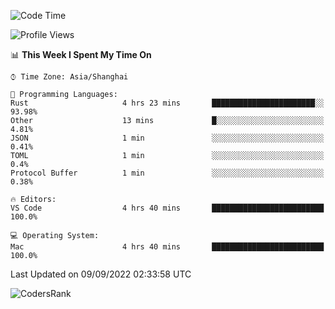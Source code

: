 <!--START_SECTION:waka-->
![Code Time](http://img.shields.io/badge/Code%20Time-1%2C676%20hrs%2022%20mins-blue)

![Profile Views](http://img.shields.io/badge/Profile%20Views-14-blue)

📊 **This Week I Spent My Time On** 

```text
⌚︎ Time Zone: Asia/Shanghai

💬 Programming Languages: 
Rust                     4 hrs 23 mins       ███████████████████████░░   93.98% 
Other                    13 mins             █░░░░░░░░░░░░░░░░░░░░░░░░   4.81% 
JSON                     1 min               ░░░░░░░░░░░░░░░░░░░░░░░░░   0.41% 
TOML                     1 min               ░░░░░░░░░░░░░░░░░░░░░░░░░   0.4% 
Protocol Buffer          1 min               ░░░░░░░░░░░░░░░░░░░░░░░░░   0.38%

🔥 Editors: 
VS Code                  4 hrs 40 mins       █████████████████████████   100.0%

💻 Operating System: 
Mac                      4 hrs 40 mins       █████████████████████████   100.0%

```


 Last Updated on 09/09/2022 02:33:58 UTC
<!--END_SECTION:waka-->

![CodersRank](https://cr-skills-chart-widget.azurewebsites.net/api/api?username=BugenZhao&padding=16&tooltip=true&branding=false&sort-by-score=true&skills=Rust%2C%20Swift%2C%20C%2C%20TypeScript%2C%20Java%2C%20Go%2C%20Dart%2C%20C%2B%2B%2C%20Python%2C%20Assembly%2C%20Shell%2C%20Kotlin)
